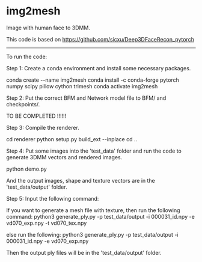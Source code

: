 # img2mesh
Image with human face to 3DMM. 

This code is based on https://github.com/sicxu/Deep3DFaceRecon_pytorch

------------------------------------------------------------------------
To run the code:

Step 1: Create a conda environment and install some necessary packages.

conda create --name img2mesh
conda install -c conda-forge pytorch numpy scipy pillow cython trimesh
conda activate img2mesh

Step 2: Put the correct BFM and Network model file to BFM/ and checkpoints/.

TO BE COMPLETED !!!!!!

Step 3: Compile the renderer.

cd renderer
python setup.py build_ext --inplace
cd ..

Step 4: Put some images into the 'test_data' folder and run the code to generate 3DMM vectors and rendered images.

python demo.py

And the output images, shape and texture vectors are in the 'test_data/output' folder.

Step 5: Input the following command:

If you want to generate a mesh file with texture, then run the following command:
python3 generate_ply.py -p test_data/output -i 000031_id.npy -e vd070_exp.npy -t vd070_tex.npy

else run the following:
python3 generate_ply.py -p test_data/output -i 000031_id.npy -e vd070_exp.npy

Then the output ply files will be in the 'test_data/output' folder.
